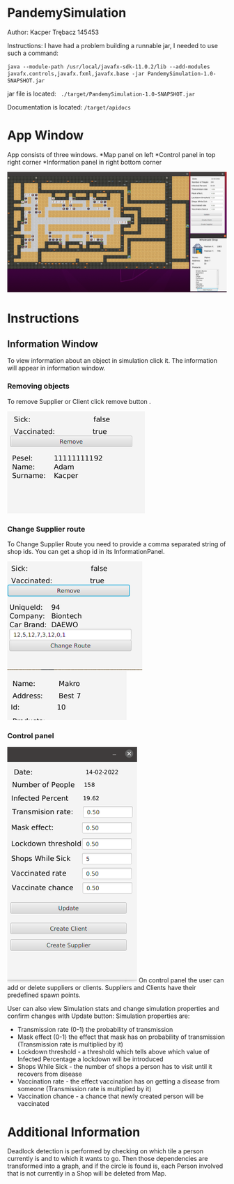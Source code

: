 # PandemySimulation
Author: Kacper Trębacz 145453

Instructions:
I have had a problem building a runnable jar, I needed to use such a command:
```
java --module-path /usr/local/javafx-sdk-11.0.2/lib --add-modules javafx.controls,javafx.fxml,javafx.base -jar PandemySimulation-1.0-SNAPSHOT.jar 
```
jar file is located:
`` 
./target/PandemySimulation-1.0-SNAPSHOT.jar
``

Documentation is located:
``
/target/apidocs
``

# App Window
App consists of three windows.
*Map panel on left
*Control panel in top right corner
*Information panel in right bottom corner

![App Screen](AppScreen.png)

# Instructions

##  Information Window
To view information about an object in simulation click it. The information will appear in information window.

### Removing objects
To remove Supplier or Client click remove button .

![RemoveButton](Remove.png)

### Change Supplier route

To Change Supplier Route you need to provide a comma separated string of shop ids. You can get a shop id in its InformationPanel.

![Change Route](Change.png)
![Id](Id.png)

### Control panel
![Controle Panel](Control.png)
On control panel the user can add or delete suppliers or clients. Suppliers and Clients have their predefined spawn points.

User can also view Simulation stats and change simulation properties and confirm changes with Update button:
Simulation properties are:
* Transmission rate (0-1) the probability of transmission
* Mask effect (0-1) the effect that mask has on probability of transmission (Transmission rate is multiplied by it)
* Lockdown threshold - a threshold which tells above which value of Infected Percentage a lockdown will be introduced
* Shops While Sick - the number of shops a person has to visit until it recovers from disease
* Vaccination rate - the effect vaccination has on getting a disease from someone (Transmission rate is multiplied by it)
* Vaccination chance - a chance that newly created person will be vaccinated

# Additional Information
Deadlock detection is performed by checking on which tile a person currently is and to which it wants to go. Then those dependencies are transformed into a graph, and if the circle is found is, each Person involved that is not currently in a Shop will be deleted from Map.